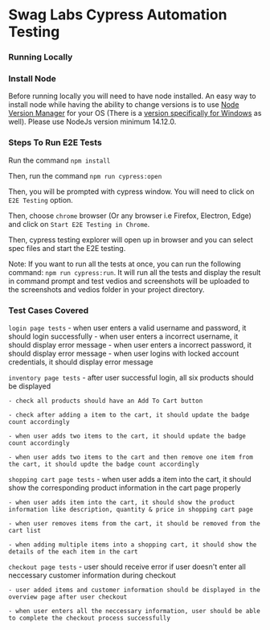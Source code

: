# Swag Labs Cypress Automation Testing

### Running Locally

### Install Node

Before running locally you will need to have node installed. An easy way to install node while having the ability to change versions is to use [Node Version Manager](https://github.com/nvm-sh/nvm#installing-and-updating) for your OS (There is a [version specifically for Windows](https://github.com/coreybutler/nvm-windows) as well). Please use NodeJs version minimum 14.12.0.


### Steps To Run E2E Tests

Run the command `npm install`

Then, run the command `npm run cypress:open`

Then, you will be prompted with cypress window. You will need to click on `E2E Testing` option.

Then, choose `chrome` browser (Or any browser i.e Firefox, Electron, Edge) and click on `Start E2E Testing in Chrome`.

Then, cypress testing explorer will open up in browser and you can select spec files and start the E2E testing.


Note: If you want to run all the tests at once, you can run the following command: `npm run cypress:run`. It will run all the tests and display the result in command prompt and test vedios and screenshots will be uploaded to the screenshots and vedios folder in your project directory.


### Test Cases Covered

`login page tests`
    - when user enters a valid username and password, it should login successfully 
    - when user enters a incorrect username, it should display error message 
    - when user enters a incorrect password, it should display error message 
    - when user logins with locked account credentials, it should display error message


 `inventory page tests`
    - after user successful login, all six products should be displayed 

    - check all products should have an Add To Cart button 

    - check after adding a item to the cart, it should update the badge count accordingly 

    - when user adds two items to the cart, it should update the badge count accordingly 

    - when user adds two items to the cart and then remove one item from the cart, it should updte the badge count accordingly 


  `shopping cart page tests`
    - when user adds a item into the cart, it should show the corresponding product information in the cart page properly 

    - when user adds item into the cart, it should show the product information like description, quantity & price in shopping cart page

    - when user removes items from the cart, it should be removed from the cart list

    - when adding multiple items into a shopping cart, it should show the details of the each item in the cart


  `checkout page tests`
    - user should receive error if user doesn't enter all neccessary customer information during checkout 

    - user added items and customer information should be displayed in the overview page after user checkout

    - when user enters all the neccessary information, user should be able to complete the checkout process successfully
    

